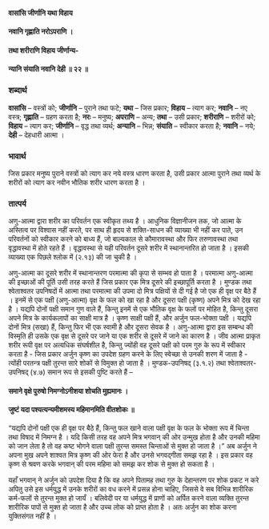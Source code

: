 #### वासांसि जीर्णानि यथा विहाय
#### नवानि गृह्णाति नरोऽपराणि ।
#### तथा शरीराणि विहाय जीर्णान्य-
#### न्यानि संयाति नवानि देही ॥ २२ ॥

### शब्दार्थ

**वासांसि** – वस्त्रों को; **जीर्णानि** – पुराने तथा फटे; **यथा** – जिस प्रकार; **विहाय** – त्याग  कर; **नवानि** – नए वस्त्र; **गृह्णाति** – ग्रहण करता है; **नरः** – मनुष्य; **अपराणि** – अन्य; **तथा** – उसी प्रकार; **शरीराणि** – शरीरों को; **विहाय** – त्याग कर; **जीर्णानि** – वृद्ध तथा व्यर्थ; **अन्यानि** – भिन्न; **संयाति** – स्वीकार करता है; **नवानि** – नये; **देही** – देहधारी आत्मा ।

### भावार्थ

जिस प्रकार मनुष्य पुराने वस्त्रों को त्याग कर नये वस्त्र धारण करता है, उसी प्रकार आत्मा पुराने तथा व्यर्थ के शरीरों को त्याग कर नवीन भौतिक शरीर धारण करता है ।

### तात्पर्य

अणु-आत्मा द्वारा शरीर का परिवर्तन एक स्वीकृत तथ्य है । आधुनिक विज्ञानीजन तक, जो आत्मा के अस्तित्व पर विश्वास नहीं करते, पर साथ ही हृदय से शक्ति-साधन की व्याख्या भी नहीं कर पाते, उन परिवर्तनों को स्वीकार करने को बाध्य हैं, जो बाल्यकाल से कौमारावस्था और फिर तरुणावस्था तथा वृद्धावस्था में होते रहते हैं । वृद्धावस्था से यही परिवर्तन दूसरे शरीर में स्थानान्तरित हो जाता है । इसकी व्याख्या एक पिछले श्लोक में (२.१३) की जा चुकी है ।

अणु-आत्मा का दूसरे शरीर में स्थानान्तरण परमात्मा की कृपा से सम्भव हो पाता है । परमात्मा अणु-आत्मा की इच्छाओं की पूर्ति उसी तरह करते हैं जिस प्रकार एक मित्र दूसरे की इच्छापूर्ति करता है । मुण्डक तथा श्वेताश्वतर उपनिषदों में आत्मा तथा परमात्मा की उपमा दो मित्र पक्षियों से दी गई है जो एक ही वृक्ष पर बैठे हैं । इनमें से एक पक्षी (अणु-आत्मा) वृक्ष के फल को खा रहा है और दूसरा पक्षी (कृष्ण) अपने मित्र को देख रहा है । यद्यपि दोनों पक्षी समान गुण वाले हैं, किन्तु इनमें से एक भौतिक वृक्ष के फलों पर मोहित है, किन्तु दूसरा अपने मित्र के कार्यकलापों का साक्षी मात्र है । कृष्ण साक्षी पक्षी हैं, और अर्जुन फल-भोक्ता पक्षी । यद्यपि दोनों मित्र (सखा) हैं, किन्तु फिर भी एक स्वामी है और दूसरा सेवक है । अणु-आत्मा द्वारा इस सम्बन्ध की विस्मृति ही उसके एक वृक्ष से दूसरे पर जाने या एक शरीर से दूसरे में जाने का कारण है । जीव आत्मा प्राकृत शरीर रूपी वृक्ष पर अत्यधिक संघर्षशील है, किन्तु ज्योंही वह दूसरे पक्षी को परम गुरु के रूप में स्वीकार करता है - जिस प्रकार अर्जुन कृष्ण का उपदेश ग्रहण करने के लिए स्वेच्छा से उनकी शरण में जाता है - त्योंही परतन्त्र पक्षी तुरन्त सारे शोकों से विमुक्त हो जाता है । मुण्डक-उपनिषद् (३.१.२) तथा श्वेताश्वतर-उपनिषद् (४.७) समान रूप से इसकी पुष्टि करते हैं –

#### समाने वृक्षे पुरुषो निमग्नोऽनीशया शोचति मुह्यमानः ।
#### जुष्टं यदा पश्यत्यन्यमीशमस्य महिमानमिति वीतशोकः ॥

“यद्यपि दोनों पक्षी एक ही वृक्ष पर बैठे हैं, किन्तु फल खाने वाला पक्षी वृक्ष के फल के भोक्ता रूप में चिन्ता तथा विषाद में निमग्न है । यदि किसी तरह वह अपने मित्र भगवान् की ओर उन्मुख होता है और उनकी महिमा को जान लेता है तो वह कष्ट भोगने वाला पक्षी तुरन्त समस्त चिन्ताओं से मुक्त हो जाता है ।” अब अर्जुन ने अपना मुख अपने शाश्वत मित्र कृष्ण की ओर फेरा है और उनसे भगवद्गीता समझ रहा है । इस प्रकार वह कृष्ण से श्रवण करके भगवान् की परम महिमा को समझ कर शोक से मुक्त हो सकता है ।

यहाँ भगवान् ने अर्जुन को उपदेश दिया है कि वह अपने पितामह तथा गुरु के देहान्तरण पर शोक प्रकट न करे अपितु उसे इस धर्मयुद्ध में उनके शरीरों का वध करने में प्रसन्न होना चाहिए, जिससे वे सब विभिन्न शारीरिक कर्म-फलों से तुरन्त मुक्त हो जायँ । बलिवेदी पर या धर्मयुद्ध में प्राणों को अर्पित करने वाला व्यक्ति तुरन्त शारीरिक पापों से मुक्त हो जाता है और उच्च लोक को प्राप्त होता है । अतः अर्जुन का शोक करना युक्तिसंगत नहीं है ।
